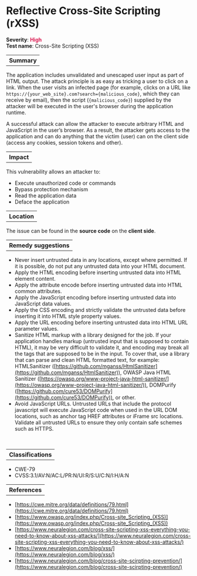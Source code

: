 # Reflective Cross-Site Scripting (rXSS)

<b>Severity</b>: <b><font color="#DB1E54">High</font></b><br>
<b>Test name</b>: Cross-Site Scripting (XSS)

<table id="simple-table">
    <tr>
        <th><strong>Summary</strong></th>
    </tr>
</table>

The application includes unvalidated and unescaped user input as part of HTML output. The attack principle is as easy as tricking a user to click on a link. When the user visits an infected page (for example, clicks on a URL like `https://{your_web_site}.com?search={malicious_code}`, which they can receive by email), then the script (`{malicious_code}`) supplied by the attacker will be executed in the user's browser during the application runtime.

A successful attack can allow the attacker to execute arbitrary HTML and JavaScript in the user’s browser.  As a result, the attacker gets access to the application and can do anything that the victim (user) can on the client side (access any cookies, session tokens and other).


<table id="simple-table">
    <tr>
        <th><strong>Impact</strong></th>
    </tr>
</table>

This vulnerability allows an attacker to:
* Execute unauthorized code or commands
* Bypass protection mechanism
* Read the application data
* Deface the application

<table id="simple-table">
    <tr>
        <th><strong>Location</strong></th>
    </tr>
</table>

The issue can be found in the **source code** on the **client side**.

<table id="simple-table">
    <tr>
        <th><strong>Remedy suggestions</strong></th>
    </tr>
</table>

* Never insert untrusted data in any locations, except where permitted. If it is possible, do not put any untrusted data into your HTML document.
* Apply the HTML encoding before inserting untrusted data into HTML element content.
* Apply the attribute encode before inserting untrusted data into HTML common attributes.
* Apply the JavaScript encoding before inserting untrusted data into JavaScript data values.
* Apply the CSS encoding and strictly validate the untrusted data before inserting it into HTML style property values.
* Apply the URL encoding before inserting untrusted data into HTML URL parameter values.
* Sanitize HTML markup with a library designed for the job. If your application handles markup (untrusted input that is supposed to contain HTML), it may be very difficult to validate it, and encoding may break all the tags that are supposed to be in the input. To cover that, use a library that can parse and clean HTML formatted text, for example:  HTMLSanitizer ([https://github.com/mganss/HtmlSanitizer](https://github.com/mganss/HtmlSanitizer)), OWASP Java HTML Sanitizer ([https://owasp.org/www-project-java-html-sanitizer/](https://owasp.org/www-project-java-html-sanitizer/)), DOMPurify ([https://github.com/cure53/DOMPurify](https://github.com/cure53/DOMPurify)), or other.
* Avoid JavaScript URLs. Untrusted URLs that include the protocol javascript will execute JavaScript code when used in the URL DOM locations, such as anchor tag HREF attributes or iFrame src locations. Validate all untrusted URLs to ensure they only contain safe schemes such as HTTPS.

<br>

<table id="simple-table">
    <tr>
        <th><strong>Classifications</strong></th>
    </tr>
</table>

* CWE-79
* CVSS:3.1/AV:N/AC:L/PR:N/UI:R/S:U/C:N/I:H/A:N 


<table id="simple-table">
    <tr>
        <th><strong>References</strong></th>
    </tr>
</table>

* [https://cwe.mitre.org/data/definitions/79.html](https://cwe.mitre.org/data/definitions/79.html)
* [https://www.owasp.org/index.php/Cross-site_Scripting_(XSS)](https://www.owasp.org/index.php/Cross-site_Scripting_(XSS))
* [https://www.neuralegion.com/cross-site-scripting-xss-everything-you-need-to-know-about-xss-attacks/](https://www.neuralegion.com/cross-site-scripting-xss-everything-you-need-to-know-about-xss-attacks/)
* [https://www.neuralegion.com/blog/xss/](https://www.neuralegion.com/blog/xss/)
* [https://www.neuralegion.com/blog/cross-site-scirpting-prevention/](https://www.neuralegion.com/blog/cross-site-scirpting-prevention/)

